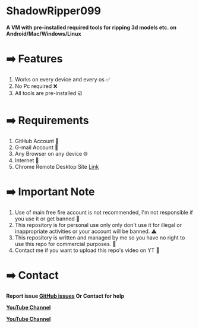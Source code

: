 # ShadowRipper099
**A VM with pre-installed required tools for ripping 3d models etc. on Android/Mac/Windows/Linux**

# ➡️ Features
1. Works on every device and every os ✅
2. No Pc required ❌ 
3. All tools are pre-installed ☑️
# ➡️ Requirements 
1. GitHub Account 🔑
2. G-mail Account 📧
3. Any Browser on any device 🌐
4. Internet 🛜
5. Chrome Remote Desktop Site [Link](https://remotedesktop.google.com/access/)
# ➡️ Important Note
1. Use of main free fire account is not recommended, I'm not responsible if you use it or get banned 🚫 
1. This repository is for personal use only only don't use it for illegal or inappropriate activities or your account will be banned. ⚠️
2. This repository is written and managed by me so you have no right to use this repo for commercial purposes. 👿
3. Contact me if you want to upload this repo's video on YT 📮

# ➡️ Contact

**Report issue [GitHub issues](https://github.com/ShadowHacker099/ShadowRipper099/issues)
Or Contact for help**

**[YouTube Channel](https://youtube.com/@ShadowHacker099)**


**[YouTube Channel](https://youtube.com/@thewizard99)**

